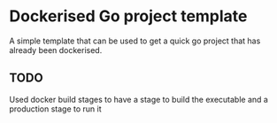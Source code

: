 # Dockerised Go project template

A simple template that can be used to get a quick go project that has already been dockerised.

## TODO

Used docker build stages to have a stage to build the executable and a production stage to run it
